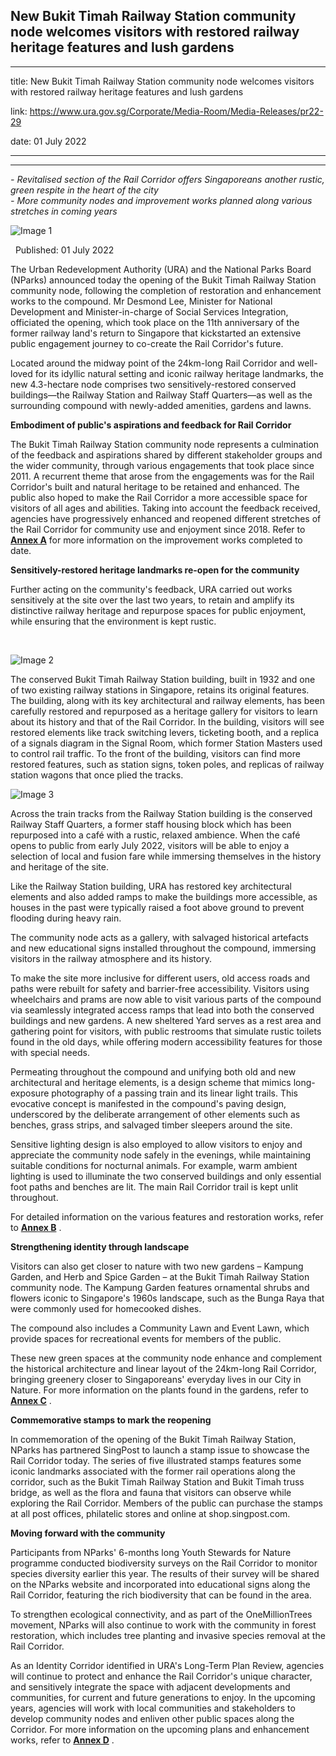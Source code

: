 ## New Bukit Timah Railway Station community node welcomes visitors with restored railway heritage features and lush gardens
---
title: New Bukit Timah Railway Station community node welcomes visitors with restored railway heritage features and lush gardens

link: https://www.ura.gov.sg/Corporate/Media-Room/Media-Releases/pr22-29

date: 01 July 2022

---

-------------------------------------------------------------------------------------------------------------------------

_\- Revitalised section of the Rail Corridor offers Singaporeans another rustic, green respite in the heart of the city  
\- More community nodes and improvement works planned along various stretches in coming years_

![Image 1](https://www.ura.gov.sg/-/media/Corporate/Media-Room/2022/Jul/pr22-29img1.jpg?h=272&w=500)

  Published: 01 July 2022

The Urban Redevelopment Authority (URA) and the National Parks Board (NParks) announced today the opening of the Bukit Timah Railway Station community node, following the completion of restoration and enhancement works to the compound. Mr Desmond Lee, Minister for National Development and Minister-in-charge of Social Services Integration, officiated the opening, which took place on the 11th anniversary of the former railway land's return to Singapore that kickstarted an extensive public engagement journey to co-create the Rail Corridor's future.  
  
Located around the midway point of the 24km-long Rail Corridor and well-loved for its idyllic natural setting and iconic railway heritage landmarks, the new 4.3-hectare node comprises two sensitively-restored conserved buildings—the Railway Station and Railway Staff Quarters—as well as the surrounding compound with newly-added amenities, gardens and lawns.  
  
**Embodiment of public's aspirations and feedback for Rail Corridor**  
  
The Bukit Timah Railway Station community node represents a culmination of the feedback and aspirations shared by different stakeholder groups and the wider community, through various engagements that took place since 2011. A recurrent theme that arose from the engagements was for the Rail Corridor's built and natural heritage to be retained and enhanced. The public also hoped to make the Rail Corridor a more accessible space for visitors of all ages and abilities. Taking into account the feedback received, agencies have progressively enhanced and reopened different stretches of the Rail Corridor for community use and enjoyment since 2018. Refer to **[Annex A](https://www.ura.gov.sg/-/media/Corporate/Media-Room/2022/Jul/pr22-29a.pdf)**  for more information on the improvement works completed to date.  
  
**Sensitively-restored heritage landmarks re-open for the community**  
  
Further acting on the community's feedback, URA carried out works sensitively at the site over the last two years, to retain and amplify its distinctive railway heritage and repurpose spaces for public enjoyment, while ensuring that the environment is kept rustic.  
  
   
  
![Image 2](https://www.ura.gov.sg/-/media/Corporate/Media-Room/2022/Jul/pr22-29img2.jpg?h=380&w=500)   
  
The conserved Bukit Timah Railway Station building, built in 1932 and one of two existing railway stations in Singapore, retains its original features. The building, along with its key architectural and railway elements, has been carefully restored and repurposed as a heritage gallery for visitors to learn about its history and that of the Rail Corridor. In the building, visitors will see restored elements like track switching levers, ticketing booth, and a replica of a signals diagram in the Signal Room, which former Station Masters used to control rail traffic. To the front of the building, visitors can find more restored features, such as station signs, token poles, and replicas of railway station wagons that once plied the tracks.  
  
  
  
![Image 3](https://www.ura.gov.sg/-/media/Corporate/Media-Room/2022/Jul/pr22-29img3.JPG?h=375&w=500)   
  
Across the train tracks from the Railway Station building is the conserved Railway Staff Quarters, a former staff housing block which has been repurposed into a café with a rustic, relaxed ambience. When the café opens to public from early July 2022, visitors will be able to enjoy a selection of local and fusion fare while immersing themselves in the history and heritage of the site.   
  
Like the Railway Station building, URA has restored key architectural elements and also added ramps to make the buildings more accessible, as houses in the past were typically raised a foot above ground to prevent flooding during heavy rain.  
  
  
  
The community node acts as a gallery, with salvaged historical artefacts and new educational signs installed throughout the compound, immersing visitors in the railway atmosphere and its history.   
  
To make the site more inclusive for different users, old access roads and paths were rebuilt for safety and barrier-free accessibility. Visitors using wheelchairs and prams are now able to visit various parts of the compound via seamlessly integrated access ramps that lead into both the conserved buildings and new gardens. A new sheltered Yard serves as a rest area and gathering point for visitors, with public restrooms that simulate rustic toilets found in the old days, while offering modern accessibility features for those with special needs.  
  
Permeating throughout the compound and unifying both old and new architectural and heritage elements, is a design scheme that mimics long-exposure photography of a passing train and its linear light trails. This evocative concept is manifested in the compound's paving design, underscored by the deliberate arrangement of other elements such as benches, grass strips, and salvaged timber sleepers around the site.   
  
Sensitive lighting design is also employed to allow visitors to enjoy and appreciate the community node safely in the evenings, while maintaining suitable conditions for nocturnal animals. For example, warm ambient lighting is used to illuminate the two conserved buildings and only essential foot paths and benches are lit. The main Rail Corridor trail is kept unlit throughout.  
  
For detailed information on the various features and restoration works, refer to **[Annex B](https://www.ura.gov.sg/-/media/Corporate/Media-Room/2022/Jul/pr22-29b.pdf)** .   
  
**Strengthening identity through landscape**  
  
Visitors can also get closer to nature with two new gardens – Kampung Garden, and Herb and Spice Garden – at the Bukit Timah Railway Station community node. The Kampung Garden features ornamental shrubs and flowers iconic to Singapore's 1960s landscape, such as the Bunga Raya  that were commonly used for homecooked dishes.  
  
The compound also includes a Community Lawn and Event Lawn, which provide spaces for recreational events for members of the public.   
  
These new green spaces at the community node enhance and complement the historical architecture and linear layout of the 24km-long Rail Corridor, bringing greenery closer to Singaporeans' everyday lives in our City in Nature. For more information on the plants found in the gardens, refer to **[Annex C](https://www.ura.gov.sg/-/media/Corporate/Media-Room/2022/Jul/pr22-29c.pdf)** .   
  
**Commemorative stamps to mark the reopening**  
  
In commemoration of the opening of the Bukit Timah Railway Station, NParks has partnered SingPost to launch a stamp issue to showcase the Rail Corridor today. The series of five illustrated stamps features some iconic landmarks associated with the former rail operations along the corridor, such as the Bukit Timah Railway Station and Bukit Timah truss bridge, as well as the flora and fauna that visitors can observe while exploring the Rail Corridor. Members of the public can purchase the stamps at all post offices, philatelic stores and online at shop.singpost.com.  
  
**Moving forward with the community**  
  
Participants from NParks' 6-months long Youth Stewards for Nature programme conducted biodiversity surveys on the Rail Corridor to monitor species diversity earlier this year. The results of their survey will be shared on the NParks website and incorporated into educational signs along the Rail Corridor, featuring the rich biodiversity that can be found in the area.    
  
To strengthen ecological connectivity, and as part of the OneMillionTrees movement, NParks will also continue to work with the community in forest restoration, which includes tree planting and invasive species removal at the Rail Corridor.  
  
As an Identity Corridor identified in URA's Long-Term Plan Review, agencies will continue to protect and enhance the Rail Corridor's unique character, and sensitively integrate the space with adjacent developments and communities, for current and future generations to enjoy. In the upcoming years, agencies will work with local communities and stakeholders to develop community nodes and enliven other public spaces along the Corridor. For more information on the upcoming plans and enhancement works, refer to **[Annex D](https://www.ura.gov.sg/-/media/Corporate/Media-Room/2022/Jul/pr22-29d.pdf)** .